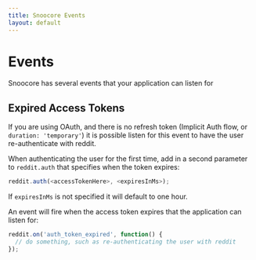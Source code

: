 ```yaml
---
title: Snoocore Events
layout: default
---
```


# Events

Snoocore has several events that your application can listen for

## Expired Access Tokens

If you are using OAuth, and there is no refresh token (Implicit Auth flow, or `duration: 'temporary'`) it is possible listen for this event to have the user re-authenticate with reddit.

When authenticating the user for the first time, add in a second parameter to `reddit.auth` that specifies when the token expires:

```javascript
reddit.auth(<accessTokenHere>, <expiresInMs>);
```

If `expiresInMs` is not specified it will default to one hour.

An event will fire when the access token expires that the application can listen for:

```javascript
reddit.on('auth_token_expired', function() {
  // do something, such as re-authenticating the user with reddit
});
```
